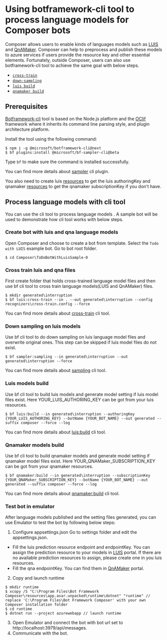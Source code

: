 # Using botframework-cli tool to process language models for Composer bots

Composer allows users to enable kinds of languages models such as [LUIS](https://www.luis.ai/home) and [QnAMaker](https://www.qnamaker.ai/). Composer can help to preprocess and publish these models to azure services if users provide the resource key and other essential elements. Fortunately, outside Composer, users can also use botframework-cli tool to achieve the same goal with below steps.
* [`cross-train`](#Cross-train-luis-and-qna-files)
* [`down-sampling`](#Down-sampling-on-luis-models)
* [`luis build`](#Luis-models-build)
* [`qnamaker build`](#Qnamaker-models-build)

## Prerequisites
[Botframework-cli](https://github.com/microsoft/botframework-cli/blob/main/README.md) tool is based on the Node.js platform and the [OClif](https://github.com/oclif/oclif) framework where it inherits its command line parsing style, and plugin architecture platform.

Install the tool using the following command:

~~~
$ npm i -g @microsoft/botframework-cli@next
$ bf plugins:install @microsoft/bf-sampler-cli@beta
~~~

Type `bf` to make sure the command is installed successfully.

You can find more details about [sampler](https://github.com/microsoft/botframework-cli/blob/beta/packages/sampler/README.md) cli plugin.

You also need to create luis [resources](https://docs.microsoft.com/en-us/azure/cognitive-services/luis/luis-how-to-azure-subscription#create-luis-resources-in-azure-portal) to get the luis authoringKey and qnamaker [resources](https://docs.microsoft.com/en-us/azure/cognitive-services/qnamaker/how-to/set-up-qnamaker-service-azure) to get the qnamaker subscriptionKey if you don't have.

## Process language models with cli tool
You can use the cli tool to process language models . A sample bot will be used to demonstrate how cli tool works with below steps.

### Create bot with luis and qna language models
Open Composer and choose to create a bot from template. Select the `Todo with LUIS` example bot. Go to bot root folder.

~~~
$ cd Composer\ToDoBotWithLuisSample-0
~~~

### Cross train luis and qna files
First create folder that holds cross-trained language model files and then use bf cli tool to cross train language models(LUIS and QnAMaker) files.

~~~
$ mkdir generated\interruption
$ bf luis:cross-train --in . --out generated\interruption --config recognizers\cross-train.config --force
~~~

You can find more details about [cross-train](https://github.com/microsoft/botframework-cli/tree/main/packages/luis#bf-luiscross-train) cli tool.

### Down sampling on luis models
Use bf cli tool to do down sampling on luis language model files and overwrite original ones. This step can be skipped if luis model files do not exist.

~~~
$ bf sampler:sampling --in generated\interruption --out generated\interruption --force
~~~

You can find more details about [sampling](https://github.com/microsoft/botframework-cli/blob/beta/packages/sampler/README.md#bf-samplersampling) cli tool.

### Luis models build
Use bf cli tool to build luis models and generate model setting if luis model files exist. Here YOUR_LUIS_AUTHORING_KEY can be got from your luis resources.

~~~
$ bf luis:build --in generated\interruption --authoringKey {YOUR_LUIS_AUTHORING_KEY} --botName {YOUR_BOT_NAME} --out generated --suffix composer --force --log
~~~

You can find more details about [luis:build](https://github.com/microsoft/botframework-cli/tree/main/packages/luis#bf-luisbuild) cli tool.

### Qnamaker models build
Use bf cli tool to build qnamaker models and generate model setting if qnamaker model files exist. Here YOUR_QNAMaker_SUBSCRIPTION_KEY can be got from your qnamaker resources.

~~~
$ bf qnamaker:build --in generated\interruption --subscriptionKey {YOUR_QNAMaker_SUBSCRIPTION_KEY} --botName {YOUR_BOT_NAME} --out generated --suffix composer --force --log
~~~

You can find more details about [qnamaker:build](https://github.com/microsoft/botframework-cli/tree/main/packages/qnamaker#bf-qnamakerbuild) cli tool.

### Test bot in emulator
After language models published and the setting files generated, you can use Emulator to test the bot by following below steps:
1. Configure appsettings.json
Go to settings folder and edit the appsettings.json.
- Fill the luis prediction resource endpoint and endpointKey. You can assign the prediction resource to your models in [LUIS](https://www.luis.ai/home) portal. If there are no available prediction resources to assign, please create one in you luis resources.
- Fill the qna endpointKey. You can find them in [QnAMaker](https://www.qnamaker.ai/) portal.

2. Copy and launch runtime
~~~
$ mkdir runtime
$ xcopy /S "C:\Program Files\Bot Framework Composer\resources\app.asar.unpacked\runtime\dotnet" "runtime" // replace 'C:\Program Files\Bot Framework Composer' with your own Composer installation folder
$ cd runtime
$ dotnet run --project azurewebapp // launch runtime
~~~

3. Open Emulator and connect the bot with bot url set to http://localhost:3979/api/messages.
4. Communicate with the bot.